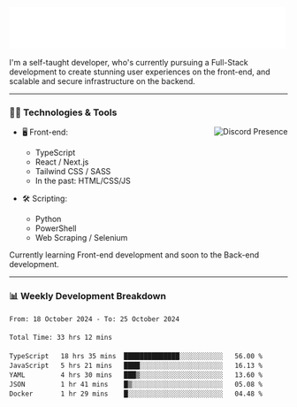 <img src="assets/wave.svg" alt=":wave:" />

I'm a self-taught developer, who's currently pursuing a Full-Stack development to create stunning user experiences on the front-end, and scalable and secure infrastructure on the backend.

---

### 🧑‍💻 Technologies & Tools

<a href="https://discord.com/users/414304208649453568" target="_blank" rel="nofollow">
   <img src="https://lanyard-profile-readme.vercel.app/api/414304208649453568?idleMessage=Probably%20doing%20something%20else..." alt="Discord Presence" align="right">
</a>

- 🖥️ Front-end:

  - TypeScript
  - React / Next.js
  - Tailwind CSS / SASS
  - In the past: HTML/CSS/JS

- 🛠 Scripting:

  - Python
  - PowerShell
  - Web Scraping / Selenium

Currently learning Front-end development and soon to the Back-end development.

---

### 📊 Weekly Development Breakdown

<!-- ![ccrsxx's GitHub Stats](https://github-readme-stats.vercel.app/api?username=ccrsxx&count_private=true&theme=tokyonight) -->
<!-- ![ccrsxx's Top Langs](https://github-readme-stats.vercel.app/api/top-langs/?username=ccrsxx&hide=lua,java,html&theme=tokyonight) -->

<!--START_SECTION:waka-->

```txt
From: 18 October 2024 - To: 25 October 2024

Total Time: 33 hrs 12 mins

TypeScript   18 hrs 35 mins  ██████████████░░░░░░░░░░░   56.00 %
JavaScript   5 hrs 21 mins   ████░░░░░░░░░░░░░░░░░░░░░   16.13 %
YAML         4 hrs 30 mins   ███▒░░░░░░░░░░░░░░░░░░░░░   13.60 %
JSON         1 hr 41 mins    █▒░░░░░░░░░░░░░░░░░░░░░░░   05.08 %
Docker       1 hr 29 mins    █░░░░░░░░░░░░░░░░░░░░░░░░   04.48 %
```

<!--END_SECTION:waka-->
